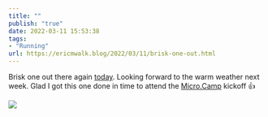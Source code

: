 ```yaml
---
title: ""
publish: "true"
date: 2022-03-11 15:53:38
tags:
- "Running"
url: https://ericmwalk.blog/2022/03/11/brisk-one-out.html
---
```

Brisk one out there again [today](http://www.strava.com/activities/6808336142). Looking forward to the warm weather next week. Glad I got this one done in time to attend the [Micro.Camp](https://micro.camp) kickoff 👍


![](https://ericmwalk.blog/uploads/2022/51336b9410.jpg)